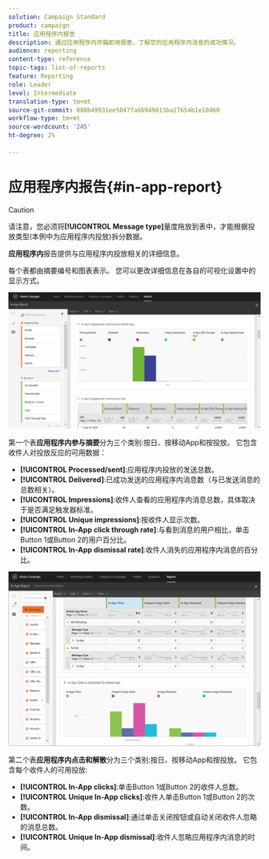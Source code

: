 ```yaml
---
solution: Campaign Standard
product: campaign
title: 应用程序内报告
description: 通过应用程序内开箱即用报表，了解您的应用程序内消息的成功情况。
audience: reporting
content-type: reference
topic-tags: list-of-reports
feature: Reporting
role: Leader
level: Intermediate
translation-type: tm+mt
source-git-commit: 088b49931ee5047fa6b949813ba17654b1e10d60
workflow-type: tm+mt
source-wordcount: '245'
ht-degree: 2%

---
```



# 应用程序内报告{#in-app-report}

>[!CAUTION]
>
>请注意，您必须将&#x200B;**[!UICONTROL Message type]**&#x200B;量度拖放到表中，才能根据投放类型(本例中为应用程序内投放)拆分数据。

**应用程序内**&#x200B;报告提供与应用程序内投放相关的详细信息。

每个表都由摘要编号和图表表示。 您可以更改详细信息在各自的可视化设置中的显示方式。

![](assets/inapp_report.png)

第一个表&#x200B;**应用程序内参与摘要**&#x200B;分为三个类别:按日、按移动App和按投放。 它包含收件人对投放反应的可用数据：

* **[!UICONTROL Processed/sent]**:应用程序内投放的发送总数。
* **[!UICONTROL Delivered]**:已成功发送的应用程序内消息数（与已发送消息的总数相关）。
* **[!UICONTROL Impressions]**:收件人查看的应用程序内消息总数，具体取决于是否满足触发器标准。
* **[!UICONTROL Unique impressions]**:按收件人显示次数。
* **[!UICONTROL In-App click through rate]**:与看到消息的用户相比，单击Button 1或Button 2的用户百分比。
* **[!UICONTROL In-App dismissal rate]**:收件人消失的应用程序内消息的百分比。

![](assets/inapp_report_1.png)

第二个表&#x200B;**应用程序内点击和解散**&#x200B;分为三个类别:按日、按移动App和按投放。 它包含每个收件人的可用投放:

* **[!UICONTROL In-App clicks]**:单击Button 1或Button 2的收件人总数。
* **[!UICONTROL Unique In-App clicks]**:收件人单击Button 1或Button 2的次数。
* **[!UICONTROL In-App dismissal]**:通过单击关闭按钮或自动关闭收件人忽略的消息总数。
* **[!UICONTROL Unique In-App dismissal]**:收件人忽略应用程序内消息的时间。

